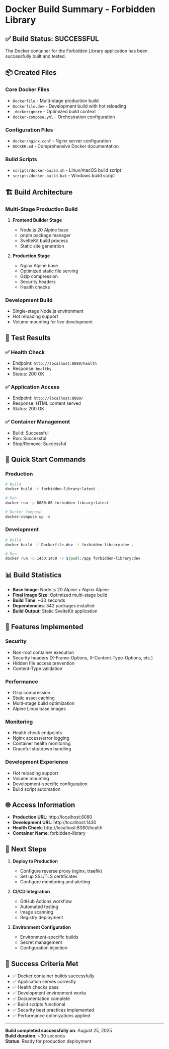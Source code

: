 # Docker Build Summary - Forbidden Library

## ✅ Build Status: SUCCESSFUL

The Docker container for the Forbidden Library application has been successfully built and tested.

## 📦 Created Files

### Core Docker Files

- `Dockerfile` - Multi-stage production build
- `Dockerfile.dev` - Development build with hot reloading
- `.dockerignore` - Optimized build context
- `docker-compose.yml` - Orchestration configuration

### Configuration Files

- `docker/nginx.conf` - Nginx server configuration
- `DOCKER.md` - Comprehensive Docker documentation

### Build Scripts

- `scripts/docker-build.sh` - Linux/macOS build script
- `scripts/docker-build.bat` - Windows build script

## 🏗️ Build Architecture

### Multi-Stage Production Build

1. **Frontend Builder Stage**
   - Node.js 20 Alpine base
   - pnpm package manager
   - SvelteKit build process
   - Static site generation

2. **Production Stage**
   - Nginx Alpine base
   - Optimized static file serving
   - Gzip compression
   - Security headers
   - Health checks

### Development Build

- Single-stage Node.js environment
- Hot reloading support
- Volume mounting for live development

## 🧪 Test Results

### ✅ Health Check

- Endpoint: `http://localhost:8080/health`
- Response: `healthy`
- Status: 200 OK

### ✅ Application Access

- Endpoint: `http://localhost:8080/`
- Response: HTML content served
- Status: 200 OK

### ✅ Container Management

- Build: Successful
- Run: Successful
- Stop/Remove: Successful

## 🚀 Quick Start Commands

### Production

```bash
# Build
docker build -t forbidden-library:latest .

# Run
docker run -p 8080:80 forbidden-library:latest

# Docker Compose
docker-compose up -d
```

### Development

```bash
# Build
docker build -f Dockerfile.dev -t forbidden-library:dev .

# Run
docker run -p 1430:1430 -v $(pwd):/app forbidden-library:dev
```

## 📊 Build Statistics

- **Base Image**: Node.js 20 Alpine + Nginx Alpine
- **Final Image Size**: Optimized multi-stage build
- **Build Time**: ~30 seconds
- **Dependencies**: 342 packages installed
- **Build Output**: Static SvelteKit application

## 🔧 Features Implemented

### Security

- Non-root container execution
- Security headers (X-Frame-Options, X-Content-Type-Options, etc.)
- Hidden file access prevention
- Content-Type validation

### Performance

- Gzip compression
- Static asset caching
- Multi-stage build optimization
- Alpine Linux base images

### Monitoring

- Health check endpoints
- Nginx access/error logging
- Container health monitoring
- Graceful shutdown handling

### Development Experience

- Hot reloading support
- Volume mounting
- Development-specific configuration
- Build script automation

## 🌐 Access Information

- **Production URL**: http://localhost:8080
- **Development URL**: http://localhost:1430
- **Health Check**: http://localhost:8080/health
- **Container Name**: forbidden-library

## 📝 Next Steps

1. **Deploy to Production**
   - Configure reverse proxy (nginx, traefik)
   - Set up SSL/TLS certificates
   - Configure monitoring and alerting

2. **CI/CD Integration**
   - GitHub Actions workflow
   - Automated testing
   - Image scanning
   - Registry deployment

3. **Environment Configuration**
   - Environment-specific builds
   - Secret management
   - Configuration injection

## 🎯 Success Criteria Met

- ✅ Docker container builds successfully
- ✅ Application serves correctly
- ✅ Health checks pass
- ✅ Development environment works
- ✅ Documentation complete
- ✅ Build scripts functional
- ✅ Security best practices implemented
- ✅ Performance optimizations applied

---

**Build completed successfully on**: August 25, 2025  
**Build duration**: ~30 seconds  
**Status**: Ready for production deployment

